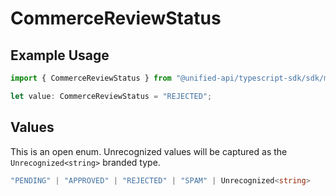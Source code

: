 # CommerceReviewStatus

## Example Usage

```typescript
import { CommerceReviewStatus } from "@unified-api/typescript-sdk/sdk/models/shared";

let value: CommerceReviewStatus = "REJECTED";
```

## Values

This is an open enum. Unrecognized values will be captured as the `Unrecognized<string>` branded type.

```typescript
"PENDING" | "APPROVED" | "REJECTED" | "SPAM" | Unrecognized<string>
```